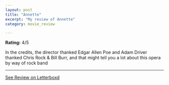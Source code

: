 ```yaml
---
layout: post
title: "Annette"
excerpt: "My review of Annette"
category: movie_review

---
```


**Rating:** 4/5

In the credits, the director thanked Edgar Allen Poe and Adam Driver thanked Chris Rock & Bill Burr, and that might tell you a lot about this opera by way of rock band

<hr>

[See Review on Letterboxd](https://boxd.it/3r0bSZ)

